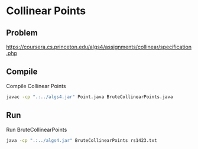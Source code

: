 # Collinear Points

## Problem

https://coursera.cs.princeton.edu/algs4/assignments/collinear/specification.php

## Compile

Compile Collinear Points

```sh
javac -cp ".:../algs4.jar" Point.java BruteCollinearPoints.java
```

## Run

Run BruteCollinearPoints

```sh
java -cp ".:../algs4.jar" BruteCollinearPoints rs1423.txt
```
